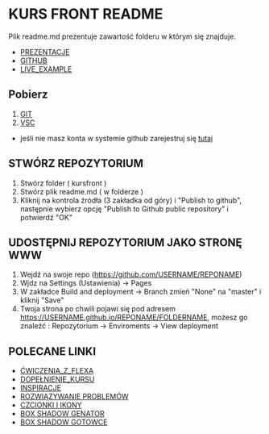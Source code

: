 # KURS FRONT README
Plik readme.md prezentuje zawartość folderu w którym się znajduje. 
- [PREZENTACJE](https://drive.google.com/drive/folders/1qBUdKe0QASz3GuSAan0FWeaM7__1p1rr?usp=sharing)
- [GITHUB](https://github.com/apietryga/kurs)
- [LIVE_EXAMPLE](https://apietryga.github.io/kurs/portfolio)

## Pobierz
  1. [GIT](https://git-scm.com/download/win) 
  2. [VSC](https://code.visualstudio.com/download)
  * jeśli nie masz konta w systemie github zarejestruj się [tutaj](https://github.com/apietryga/kurs)

## STWÓRZ REPOZYTORIUM
  1. Stwórz folder ( kursfront )
  2. Stwórz plik readme.md ( w folderze )
  3. Kliknij na kontrola źródła (3 zakładka od góry) i "Publish to github", następnie wybierz opcję "Publish to Github public repository" i potwierdź "OK"

## UDOSTĘPNIJ REPOZYTORIUM JAKO STRONĘ WWW
1. Wejdź na swoje repo (https://github.com/USERNAME/REPONAME)
2. Wjdz na Settings (Ustawienia) -> Pages
3. W zakładce Build and deployment -> Branch zmień "None" na "master" i kliknij "Save"
4. Twoja strona po chwili pojawi się pod adresem https://USERNAME.github.io/REPONAME/FOLDERNAME, możesz go znaleźć : Repozytorium -> Enviroments -> View deployment

## POLECANE LINKI
 - [ĆWICZENIA_Z_FLEXA](https://flexboxfroggy.com/)
 - [DOPEŁNIENIE_KURSU](https://www.w3schools.com/)
 - [INSPIRACJE](https://codepen.io/)
 - [ROZWIĄZYWANIE PROBLEMÓW](https://stackoverflow.com/)
 - [CZCIONKI I IKONY](https://fonts.google.com/)
 - [BOX SHADOW GENATOR](https://cssgenerator.pl/box-shadow-generator/)
 - [BOX SHADOW GOTOWCE](https://getcssscan.com/css-box-shadow-examples)




